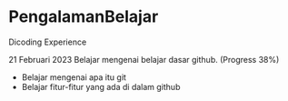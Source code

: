 # PengalamanBelajar
Dicoding Experience

21 Februari 2023
Belajar mengenai belajar dasar github. (Progress 38%)
  * Belajar mengenai apa itu git
  * Belajar fitur-fitur yang ada di dalam github

